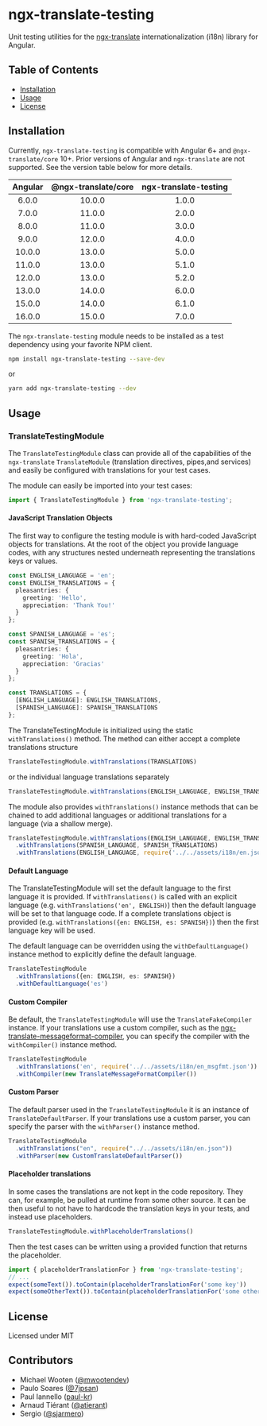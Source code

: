 # ngx-translate-testing

Unit testing utilities for the [ngx-translate](http//www.ngx-translate.com)  internationalization (i18n) library for Angular.

## Table of Contents
* [Installation](#installation)
* [Usage](#usage)
* [License](#license)

## Installation

Currently, `ngx-translate-testing` is compatible with Angular 6+ and `@ngx-translate/core` 10+. Prior versions of Angular and `ngx-translate` are not supported. See the version table below for more details.

| Angular | @ngx-translate/core | ngx-translate-testing |
|:-------:|:-------------------:|:---------------------:|
|  6.0.0  |        10.0.0       |         1.0.0         |
|  7.0.0  |        11.0.0       |         2.0.0         |
|  8.0.0  |        11.0.0       |         3.0.0         |
|  9.0.0  |        12.0.0       |         4.0.0         |
| 10.0.0  |        13.0.0       |         5.0.0         |
| 11.0.0  |        13.0.0       |         5.1.0         |
| 12.0.0  |        13.0.0       |         5.2.0         |
| 13.0.0  |        14.0.0       |         6.0.0         |
| 15.0.0  |        14.0.0       |         6.1.0         |
| 16.0.0  |        15.0.0       |         7.0.0         |

The `ngx-translate-testing` module needs to be installed as a test dependency using your favorite NPM client.

```sh
npm install ngx-translate-testing --save-dev
```
or
```sh
yarn add ngx-translate-testing --dev
```

## Usage

### TranslateTestingModule

The `TranslateTestingModule` class can provide all of the capabilities of the `ngx-translate` `TranslateModule` (translation directives, pipes,and services) and easily be configured with translations for your test cases.

The module can easily be imported into your test cases:

```ts
import { TranslateTestingModule } from 'ngx-translate-testing';
```

#### JavaScript Translation Objects

The first way to configure the testing module is with hard-coded JavaScript objects for translations. At the root of the object you
provide language codes, with any structures nested underneath representing the translations keys or values.

```ts
const ENGLISH_LANGUAGE = 'en';
const ENGLISH_TRANSLATIONS = {
  pleasantries: {
    greeting: 'Hello',
    appreciation: 'Thank You!'
  }
};

const SPANISH_LANGUAGE = 'es';
const SPANISH_TRANSLATIONS = {
  pleasantries: {
    greeting: 'Hola',
    appreciation: 'Gracias'
  }
};

const TRANSLATIONS = {
  [ENGLISH_LANGUAGE]: ENGLISH_TRANSLATIONS,
  [SPANISH_LANGUAGE]: SPANISH_TRANSLATIONS
};
```

The TranslateTestingModule is initialized using the static `withTranslations()` method. The method can either accept a complete
translations structure

```ts
TranslateTestingModule.withTranslations(TRANSLATIONS)
```

or the individual language translations separately

```ts
TranslateTestingModule.withTranslations(ENGLISH_LANGUAGE, ENGLISH_TRANSLATIONS)
```

The module also provides `withTranslations()` instance methods that can be chained to add additional languages or additional translations for a language (via a shallow merge).

```ts
TranslateTestingModule.withTranslations(ENGLISH_LANGUAGE, ENGLISH_TRANSLATIONS)
  .withTranslations(SPANISH_LANGUAGE, SPANISH_TRANSLATIONS)
  .withTranslations(ENGLISH_LANGUAGE, require('../../assets/i18n/en.json'))
```

#### Default Language

The TranslateTestingModule will set the default language to the first language it is provided. If `withTranslations()` is called with an explicit language (e.g. `withTranslations('en', ENGLISH)`) then the default language will be set to that language code. If a complete translations object is provided (e.g. `withTranslations({en: ENGLISH, es: SPANISH})`) then the first language key will be used.

The default language can be overridden using the `withDefaultLanguage()` instance method to explicitly define the default language.

```ts
TranslateTestingModule
  .withTranslations({en: ENGLISH, es: SPANISH})
  .withDefaultLanguage('es')
```

#### Custom Compiler

Be default, the `TranslateTestingModule` will use the `TranslateFakeCompiler` instance. If your translations use a custom compiler, such as the [ngx-translate-messageformat-compiler](https://github.com/lephyrus/ngx-translate-messageformat-compiler), you can specify the compiler with the `withCompiler()` instance method.

```ts
TranslateTestingModule
  .withTranslations('en', require('../../assets/i18n/en_msgfmt.json'))
  .withCompiler(new TranslateMessageFormatCompiler())
```

#### Custom Parser

The default parser used in the `TranslateTestingModule` it is an instance of `TranslateDefaultParser`. If your translations use a custom parser, you can specify the parser with the `withParser()` instance method.

```ts
TranslateTestingModule
  .withTranslations("en", require("../../assets/i18n/en.json"))
  .withParser(new CustomTranslateDefaultParser())
```

#### Placeholder translations

In some cases the translations are not kept in the code repository.
They can, for example, be pulled at runtime from some other source.
It can be then useful to not have to hardcode the translation keys in your tests, and instead use placeholders.

```ts
TranslateTestingModule.withPlaceholderTranslations()
```

Then the test cases can be written using a provided function that returns the placeholder.

```ts
import { placeholderTranslationFor } from 'ngx-translate-testing';
// ...
expect(someText()).toContain(placeholderTranslationFor('some key'))
expect(someOtherText()).toContain(placeholderTranslationFor('some other key with {{aParam}}', {aParam: 'foobar'}))
```


## License
Licensed under MIT

## Contributors

* Michael Wooten ([@mwootendev](https://github.com/mwootendev))
* Paulo Soares ([@7jpsan](https://github.com/7jpsan))
* Paul Iannello ([paul-kr](https://github.com/paul-kr))
* Arnaud Tiérant ([@atierant](https://github.com/atierant))
* Sergio ([@sjarmero](https://github.com/sjarmero))
